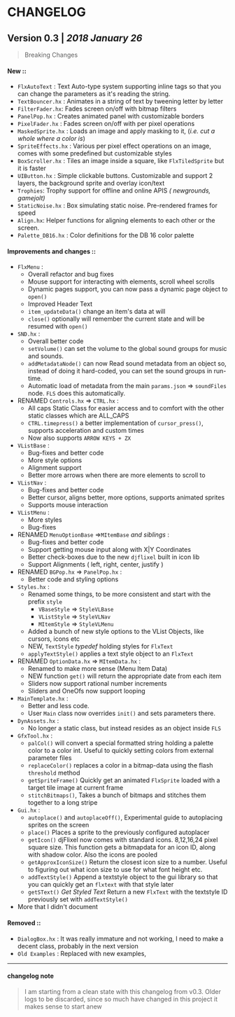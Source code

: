 # CHANGELOG

## Version 0.3  | *2018 January 26*

> Breaking Changes

 #### New ::
 
 - `FlxAutoText` : Text Auto-type system supporting inline tags so that you can change the parameters as it's reading the string.
- `TextBouncer.hx` : Animates in a string of text by tweening letter by letter
- `FilterFader.hx`: Fades screen on/off with bitmap filters
- `PanelPop.hx` :  Creates animated panel with customizable borders
- `PixelFader.hx` : Fades screen on/off with per pixel operations
- `MaskedSprite.hx` : Loads an image and apply masking to it, (*i.e. cut a whole where a color is*)
- `SpriteEffects.hx` : Various per pixel effect operations on an image, comes with some predefined but customizable styles
- `BoxScroller.hx` : Tiles an image inside a square, like `FlxTiledSprite` but it is faster
- `UIButton.hx` : Simple clickable buttons. Customizable and support 2 layers, the background sprite and overlay icon/text
- `Trophies`: Trophy support for offline and online APIS *( newgrounds, gamejolt)*
- `StaticNoise.hx` : Box simulating static noise. Pre-rendered frames for speed
- `Align.hx`: Helper functions for aligning elements to each other or the screen.
- `Palette_DB16.hx` : Color definitions for the DB 16 color palette

#### Improvements and changes ::

- `FlxMenu` : 
	- Overall refactor and bug fixes
	- Mouse support for interacting with elements, scroll wheel scrolls
	- Dynamic pages support, you can now pass a dynamic page object to `open()`
	- Improved Header Text
	- `item_updateData()` change an item's data at will
	- `close()` optionally will remember the current state and will be resumed with `open()`
- `SND.hx` : 
	- Overall better code
	- `setVolume()` can set the volume to the global sound groups for music and sounds.
	- `addMetadataNode()` can now Read sound metadata from an object so, instead of doing it hard-coded, you can set the sound groups in run-time.
	- Automatic load of metadata from the main `params.json` ⇒ `soundFiles` node. `FLS` does this automatically.
- RENAMED  `Controls.hx` ⇒ `CTRL.hx` :
	- All caps Static Class for easier access and to comfort with the other static classes which are ALL_CAPS
	- `CTRL.timepress()` a better implementation of `cursor_press()`, supports acceleration and custom times
	- Now also supports `ARROW KEYS + ZX`
- `VListBase` :
	- Bug-fixes and better code
	- More style options
	- Alignment support
	- Better more arrows when there are more elements to scroll to
- `VListNav` :
	- Bug-fixes and better code
	- Better cursor, aligns better, more options, supports animated sprites
	- Supports mouse interaction
- `VListMenu` :
	- More styles
	- Bug-fixes
- RENAMED `MenuOptionBase` ⇒`MItemBase` *and siblings* :
	- Bug-fixes and better code
	- Support getting mouse input along with X|Y Coordinates
	- Better check-boxes due to the new `djflixel` built in icon lib
	- Support Alignments ( left, right, center, justify )
- RENAMED `BGPop.hx` ⇒ `PanelPop.hx` : 
	- Better code and styling options
- `Styles.hx` :
	- Renamed some things, to be more consistent and start with the prefix `style`
		- `VBaseStyle` ⇒ `StyleVLBase`
		- `VListStyle` ⇒ `StyleVLNav`
		- `MItemStyle` ⇒ `StyleVLMenu`
	- Added a bunch of new style options to the VList Objects, like cursors, icons etc
	- NEW, `TextStyle` *typedef* holding styles for `FlxText`
	- `applyTextStyle()` applies a text style object to an `FlxText`
- RENAMED `OptionData.hx`  ⇒ `MItemData.hx`  :
	- Renamed to make more sense (Menu Item Data)
	- NEW function `get()` will return the appropriate date from each item
	- Sliders now support rational number increments
	- Sliders and OneOfs now support looping
- `MainTemplate.hx` : 
	- Better and less code.
	- User `Main` class now overrides `init()` and sets parameters there.
- `DynAssets.hx` : 
	- No longer a static class, but instead resides as an object inside `FLS`
- `GfxTool.hx` : 
	-  `palCol()` will convert a special formatted string holding a palette color to a color int. Useful to quickly setting colors from external parameter files
	- `replaceColor()` replaces a color in a bitmap-data using the flash `threshold` method
	- `getSpriteFrame()` Quickly get an animated `FlxSprite` loaded with a target tile image at current frame
	- `stitchBitmaps()`, Takes a bunch of bitmaps and stitches them together to a long stripe
- `Gui.hx` : 
	- `autoplace()` and `autoplaceOff()`, Experimental guide to autoplacing sprites on the screen
	- `place()` Places a sprite to the previously configured autoplacer
	- `getIcon()` djFlixel now comes with standard icons. 8,12,16,24 pixel square size. This function gets a bitmapdata for an icon ID, along with shadow color. Also the icons are pooled
	- `getApproxIconSize()` Return the closest icon size to a number. Useful to figuring out what icon size to use for what font height etc.
	- `addTextStyle()` Append a textstyle object to the gui library so that you can quickly get an `flxtext` with that style later
	- `getSText()` *Get Styled Text* Return a new `FlxText` with the textstyle ID previously set with `addTextStyle()`
- More that I didn't document 

#### Removed ::

- `DialogBox.hx` : It was really immature and not working, I need to make a decent class, probably in the next version
- `Old Examples` : Replaced with new examples,


--- 

#### changelog note
> I am starting from a clean state with this changelog from v0.3. Older logs to be discarded, since so much have changed in this project it makes sense to start anew
